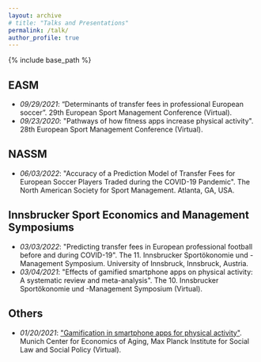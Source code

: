 ```yaml
---
layout: archive
# title: "Talks and Presentations"
permalink: /talk/
author_profile: true
---
```

{% include base_path %}


## EASM

* _09/29/2021_: “Determinants of transfer fees in professional European soccer”. 29th European Sport Management Conference (Virtual).
* _09/23/2020_: "Pathways of how fitness apps increase physical activity". 28th European Sport Management Conference (Virtual).

## NASSM

* _06/03/2022_: "Accuracy of a Prediction Model of Transfer Fees for European Soccer Players Traded during the COVID-19 Pandemic". The North American Society for Sport Management. Atlanta, GA, USA.

## Innsbrucker Sport Economics and Management Symposiums

* _03/03/2022_: "Predicting transfer fees in European professional football before and during COVID-19". The 11. Innsbrucker Sportökonomie und -Management Symposium. University of Innsbruck, Innsbruck, Austria.
* _03/04/2021_: "Effects of gamified smartphone apps on physical activity: A systematic review and meta-analysis". The 10. Innsbrucker Sportökonomie und -Management Symposium (Virtual).

## Others
* _01/20/2021_: ["Gamification in smartphone apps for physical activity"](https://www.mpisoc.mpg.de/veranstaltungen/detail/event/mea-seminar/). Munich Center for Economics of Aging, Max Planck Institute for Social Law and Social Policy (Virtual).

